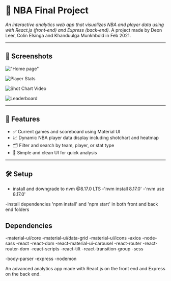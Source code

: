 # 🏀 NBA Final Project

_An interactive analytics web app that visualizes NBA and player data using with React.js (front-end) and Express (back-end)._
A project made by Deon Leer, Colin Elsinga and Khanduulga Munkhbold in Feb 2021.

---

## 📸 Screenshots

!["Home page"](https://github.com/celsinga/nba-dashboard/blob/master/react-front-end/public/Screenshots/Screen%20Shot%202021-03-01%20at%202.28.31%20PM.png)
 
![Player Stats](https://github.com/celsinga/nba-dashboard/blob/master/react-front-end/public/Screenshots/Screen%20Shot%202021-03-01%20at%202.29.24%20PM.png)

![Shot Chart Video](https://github.com/celsinga/nba-dashboard/blob/master/react-front-end/public/Screenshots/Screen%20Shot%202021-03-01%20at%202.29.34%20PM.png)

![Leaderboard](https://github.com/celsinga/nba-dashboard/blob/master/react-front-end/public/Screenshots/Screen%20Shot%202021-03-01%20at%202.28.48%20PM.png)

---

## 🚀 Features

- ✅ Current games and scoreboard using Material UI
- 📈 Dynamic NBA player data display including shotchart and heatmap
- 🗂️ Filter and search by team, player, or stat type
- 🧠 Simple and clean UI for quick analysis

---

## 🛠️ Setup

- install and downgrade to nvm @8.17.0 LTS -'nvm install 8.17.0'
-'nvm use 8.17.0'

-install dependencies 'npm install' and 'npm start' in both front and back end folders


## Dependencies

-material-ui/core -material-ui/data-grid -material-ui/icons -axios -node-sass -react -react-dom -react-material-ui-carousel -react-router -react-router-dom -react-scripts -react-tilt -react-transition-group -scss

-body-parser -express -nodemon

An advanced analytics app made with React.js on the front end and Express on the back end.



